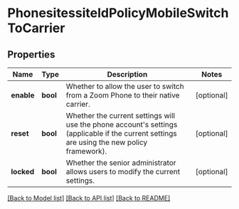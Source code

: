 # PhonesitessiteIdPolicyMobileSwitchToCarrier

## Properties
Name | Type | Description | Notes
------------ | ------------- | ------------- | -------------
**enable** | **bool** | Whether to allow the user to switch from a Zoom Phone to their native carrier. | [optional] 
**reset** | **bool** | Whether the current settings will use the phone account&#x27;s settings (applicable if the current settings are using the new policy framework). | [optional] 
**locked** | **bool** | Whether the senior administrator allows users to modify the current settings. | [optional] 

[[Back to Model list]](../README.md#documentation-for-models) [[Back to API list]](../README.md#documentation-for-api-endpoints) [[Back to README]](../README.md)

